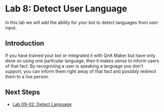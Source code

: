 # Lab 8: Detect User Language

In this lab we will add the ability for your bot to detect languages from user input.

## Introduction

If you have trained your bot or integrated it with QnA Maker but have only done so using one particular language, then it makes sense to inform users of that fact. By recognizing a user is speaking a language you don't support, you can inform them right away of that fact and possibly redirect them to a live person.

## Next Steps

- [Lab 09-02: Detect Language](../Lab8-Detect_Language/02-Detect_Language.md)